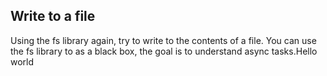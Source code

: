 ## Write to a file
Using the fs library again, try to write to the contents of a file.
You can use the fs library to as a black box, the goal is to understand async tasks.Hello world